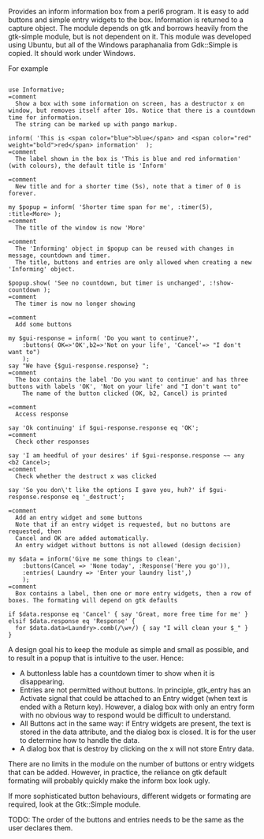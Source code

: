 Provides an inform information box from a perl6 program. It is easy to add buttons and simple entry widgets to the box. Information is returned to a capture object.
The module depends on gtk and borrows heavily from the gtk-simple module, but is not dependent on it.
This module was developed using Ubuntu, but all of the Windows paraphanalia from Gdk::Simple is copied. It should work under Windows. 

For example

```perl6

use Informative;
=comment
  Show a box with some information on screen, has a destructor x on window, but removes itself after 10s. Notice that there is a countdown time for information.
  The string can be marked up with pango markup. 
  
inform( 'This is <span color="blue">blue</span> and <span color="red" weight="bold">red</span> information'  );
=comment
  The label shown in the box is 'This is blue and red information' (with colours), the default title is 'Inform'

=comment 
  New title and for a shorter time (5s), note that a timer of 0 is forever.
  
my $popup = inform( 'Shorter time span for me', :timer(5), :title<More> );
=comment
  The title of the window is now 'More'

=comment 
  The 'Informing' object in $popup can be reused with changes in message, countdown and timer.
  The title, buttons and entries are only allowed when creating a new 'Informing' object.
  
$popup.show( 'See no countdown, but timer is unchanged', :!show-countdown );
=comment
  The timer is now no longer showing

=comment
  Add some buttons
  
my $gui-response = inform( 'Do you want to continue?', 
    :buttons( OK=>'OK',b2=>'Not on your life', 'Cancel'=> "I don't want to")
    ); 
say "We have {$gui-response.response} ";
=comment
  The box contains the label 'Do you want to continue' and has three buttons with labels 'OK', 'Not on your life' and "I don't want to"
    The name of the button clicked (OK, b2, Cancel) is printed

=comment
  Access response 
  
say 'Ok continuing' if $gui-response.response eq 'OK';
=comment
  Check other responses
  
say 'I am heedful of your desires' if $gui-response.response ~~ any <b2 Cancel>;
=comment
  Check whether the destruct x was clicked
  
say 'So you don\'t like the options I gave you, huh?' if $gui-response.response eq '_destruct';

=comment
  Add an entry widget and some buttons
  Note that if an entry widget is requested, but no buttons are requested, then
  Cancel and OK are added automatically. 
  An entry widget without buttons is not allowed (design decision)
  
my $data = inform('Give me some things to clean',
    :buttons(Cancel => 'None today', :Response('Here you go')),
    :entries( Laundry => 'Enter your laundry list',)
    );
=comment
  Box contains a label, then one or more entry widgets, then a row of boxes. The formating will depend on gtk defaults

if $data.response eq 'Cancel' { say 'Great, more free time for me' }
elsif $data.response eq 'Response' {
  for $data.data<Laundry>.comb(/\w+/) { say "I will clean your $_" }
}
```

A design goal his to keep the module as simple and small as possible, and to result in a popup that is intuitive to the user. Hence:
- A buttonless lable has a countdown timer to show when it is disappearing.
- Entries are not permitted without buttons. In principle, gtk_entry has an Activate signal that could be attached to an Entry widget (when text is ended with a Return key). However, a dialog box with only an entry form with no obvious way to respond would be difficult to understand.
- All Buttons act in the same way: if Entry widgets are present, the text is stored in the data attribute, and the dialog box is closed. It is for the user to determine how to handle the data.
- A dialog box that is destroy by clicking on the x will not store Entry data.

There are no limits in the module on the number of buttons or entry widgets that can be added. However, in practice, the reliance on gtk default formating will probably quickly make the inform box look ugly.

If more sophisticated button behaviours, different widgets or formating are required, look at the Gtk::Simple module.

TODO: The order of the buttons and entries needs to be the same as the user declares them. 
